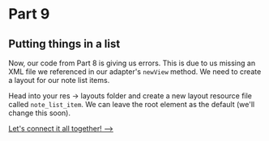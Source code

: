 # Part 9
## Putting things in a list

Now, our code from Part 8 is giving us errors. This is due to us missing an XML file we referenced in our adapter's `newView` method. We need to create a layout for our note list items.

Head into your res -> layouts folder and create a new layout resource file called `note_list_item`. We can leave the root element as the default (we'll change this soon).

[Let's connect it all together! -->](part10.html)
